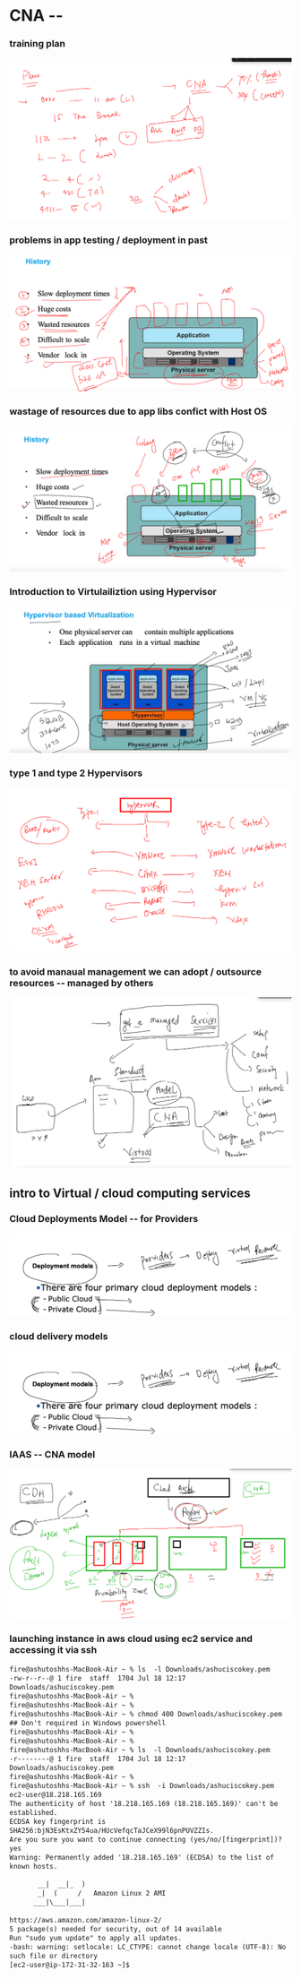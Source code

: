 # CNA --

### training plan 

<img src="plan.png">

### problems in app testing / deployment in past 

<img src="probday1.png">

### wastage of resources due to app libs confict with Host OS 

<img src="appconfday1.png">

### Introduction to Virtulailiztion using Hypervisor 

<img src="vmday1.png">

### type 1 and type 2 Hypervisors 

<img src="day1hy.png">

### to avoid manaual management we can adopt / outsource resources -- managed by others 

<img src="cnaday1.png">

## intro to Virtual / cloud computing services 

### Cloud Deployments Model -- for Providers 

<img src="deployday1.png">
 
### cloud delivery models 

<img src="deployday1.png">

### IAAS -- CNA model 

<img src="day1rg.png">

### launching instance in aws cloud using ec2 service and accessing it via ssh 

```
fire@ashutoshhs-MacBook-Air ~ % ls  -l Downloads/ashuciscokey.pem 
-rw-r--r--@ 1 fire  staff  1704 Jul 18 12:17 Downloads/ashuciscokey.pem
fire@ashutoshhs-MacBook-Air ~ % 
fire@ashutoshhs-MacBook-Air ~ % 
fire@ashutoshhs-MacBook-Air ~ % chmod 400 Downloads/ashuciscokey.pem   ## Don't required in Windows powershell 
fire@ashutoshhs-MacBook-Air ~ % 
fire@ashutoshhs-MacBook-Air ~ % 
fire@ashutoshhs-MacBook-Air ~ % ls  -l Downloads/ashuciscokey.pem    
-r--------@ 1 fire  staff  1704 Jul 18 12:17 Downloads/ashuciscokey.pem
fire@ashutoshhs-MacBook-Air ~ % 
fire@ashutoshhs-MacBook-Air ~ % ssh  -i Downloads/ashuciscokey.pem  ec2-user@18.218.165.169 
The authenticity of host '18.218.165.169 (18.218.165.169)' can't be established.
ECDSA key fingerprint is SHA256:bjN3EsKtxZY54ua/HUcVefqcTaJCeX99l6pnPUVZZIs.
Are you sure you want to continue connecting (yes/no/[fingerprint])? yes
Warning: Permanently added '18.218.165.169' (ECDSA) to the list of known hosts.

       __|  __|_  )
       _|  (     /   Amazon Linux 2 AMI
      ___|\___|___|

https://aws.amazon.com/amazon-linux-2/
5 package(s) needed for security, out of 14 available
Run "sudo yum update" to apply all updates.
-bash: warning: setlocale: LC_CTYPE: cannot change locale (UTF-8): No such file or directory
[ec2-user@ip-172-31-32-163 ~]$ 
```






